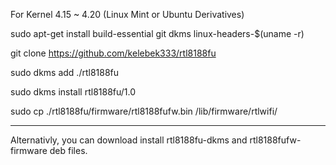 For Kernel 4.15 ~ 4.20 (Linux Mint or Ubuntu Derivatives)

sudo apt-get install build-essential git dkms linux-headers-$(uname -r)

git clone https://github.com/kelebek333/rtl8188fu

sudo dkms add ./rtl8188fu

sudo dkms install rtl8188fu/1.0

sudo cp ./rtl8188fu/firmware/rtl8188fufw.bin /lib/firmware/rtlwifi/

------

Alternativly, you can download install rtl8188fu-dkms and rtl8188fufw-firmware deb files.

